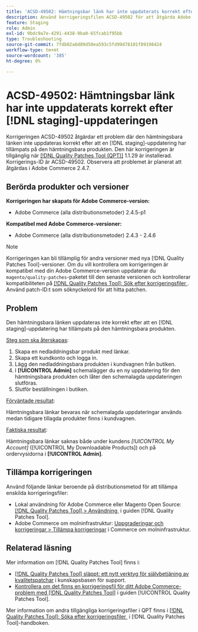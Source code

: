 ```yaml
---
title: 'ACSD-49502: Hämtningsbar länk har inte uppdaterats korrekt efter  [!DNL staging] uppdatering'
description: Använd korrigeringsfilen ACSD-49502 för att åtgärda Adobe Commerce-problemet där den hämtningsbara länken inte uppdateras korrekt efter att en  [!DNL staging] uppdatering har installerats på den hämtningsbara produkten.
feature: Staging
role: Admin
exl-id: 9bdc9a7e-4291-4438-9ba0-65fcab1f95bb
type: Troubleshooting
source-git-commit: 7fdb02a6d89d50ea593c5fd99d78101f89198424
workflow-type: tm+mt
source-wordcount: '385'
ht-degree: 0%

---
```


# ACSD-49502: Hämtningsbar länk har inte uppdaterats korrekt efter [!DNL staging]-uppdateringen

Korrigeringen ACSD-49502 åtgärdar ett problem där den hämtningsbara länken inte uppdateras korrekt efter att en [!DNL staging]-uppdatering har tillämpats på den hämtningsbara produkten. Den här korrigeringen är tillgänglig när [[!DNL Quality Patches Tool (QPT)]](https://experienceleague.adobe.com/sv/docs/commerce-operations/tools/quality-patches-tool/quality-patches-tool-to-self-serve-quality-patches) 1.1.29 är installerad. Korrigerings-ID är ACSD-49502. Observera att problemet är planerat att åtgärdas i Adobe Commerce 2.4.7.

## Berörda produkter och versioner

**Korrigeringen har skapats för Adobe Commerce-version:**

* Adobe Commerce (alla distributionsmetoder) 2.4.5-p1

**Kompatibel med Adobe Commerce-versioner:**

* Adobe Commerce (alla distributionsmetoder) 2.4.3 - 2.4.6

>[!NOTE]
>
>Korrigeringen kan bli tillämplig för andra versioner med nya [!DNL Quality Patches Tool]-versioner. Om du vill kontrollera om korrigeringen är kompatibel med din Adobe Commerce-version uppdaterar du `magento/quality-patches`-paketet till den senaste versionen och kontrollerar kompatibiliteten på [[!DNL Quality Patches Tool]: Sök efter korrigeringsfiler &#x200B;](https://experienceleague.adobe.com/tools/commerce-quality-patches/index.html?lang=sv-SE). Använd patch-ID:t som söknyckelord för att hitta patchen.

## Problem

Den hämtningsbara länken uppdateras inte korrekt efter att en [!DNL staging]-uppdatering har tillämpats på den hämtningsbara produkten.

<u>Steg som ska återskapas</u>:

1. Skapa en nedladdningsbar produkt med länkar.
1. Skapa ett kundkonto och logga in.
1. Lägg den nedladdningsbara produkten i kundvagnen från butiken.
1. I **[!UICONTROL Admin]** schemalägger du en ny uppdatering för den hämtningsbara produkten och låter den schemalagda uppdateringen slutföras.
1. Slutför beställningen i butiken.

<u>Förväntade resultat</u>:

Hämtningsbara länkar bevaras när schemalagda uppdateringar används medan tidigare tillagda produkter finns i kundvagnen.

<u>Faktiska resultat</u>:

Hämtningsbara länkar saknas både under kundens *[!UICONTROL My Account]* ([!UICONTROL My Downloadable Products]) och på ordervysidorna i **[!UICONTROL Admin]**.

## Tillämpa korrigeringen

Använd följande länkar beroende på distributionsmetod för att tillämpa enskilda korrigeringsfiler:

* Lokal användning för Adobe Commerce eller Magento Open Source: [[!DNL Quality Patches Tool] > Användning &#x200B;](/help/tools/quality-patches-tool/usage.md) i guiden [!DNL Quality Patches Tool].
* Adobe Commerce om molninfrastruktur: [Uppgraderingar och korrigeringar > Tillämpa korrigeringar](https://experienceleague.adobe.com/docs/commerce-cloud-service/user-guide/develop/upgrade/apply-patches.html?lang=sv-SE) i Commerce om molninfrastruktur.

## Relaterad läsning

Mer information om [!DNL Quality Patches Tool] finns i:

* [[!DNL Quality Patches Tool] släppt: ett nytt verktyg för självbetjäning av kvalitetspatchar](https://experienceleague.adobe.com/sv/docs/commerce-operations/tools/quality-patches-tool/quality-patches-tool-to-self-serve-quality-patches) i kunskapsbasen för support.
* [Kontrollera om det finns en korrigeringsfil för ditt Adobe Commerce-problem med  [!DNL Quality Patches Tool]](/help/tools/quality-patches-tool/patches-available-in-qpt/check-patch-for-magento-issue-with-magento-quality-patches.md) i guiden [!UICONTROL Quality Patches Tool].


Mer information om andra tillgängliga korrigeringsfiler i QPT finns i [[!DNL Quality Patches Tool]: Söka efter korrigeringsfiler &#x200B;](https://experienceleague.adobe.com/tools/commerce-quality-patches/index.html?lang=sv-SE) i [!DNL Quality Patches Tool]-handboken.
